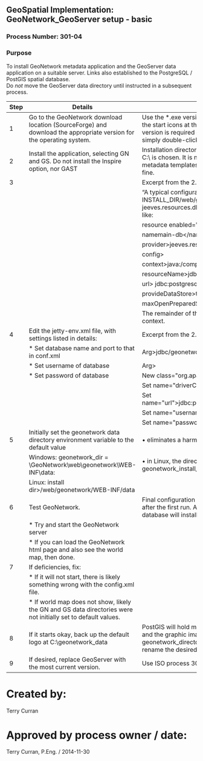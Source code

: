 ## GeoSpatial Implementation: GeoNetwork_GeoServer setup - basic

### Process Number: 301-04

### Purpose

To install GeoNetwork metadata application and the GeoServer data application on a suitable server. Links also established to the PostgreSQL / PostGIS spatial database.  
Do *not* move the GeoServer data directory until instructed in a subsequent process.


|**Step** |**Details**	                                          |**Reference** 
|---------|-------------------------------------------------------|--------------
| 1	      |Go to the GeoNetwork download location (SourceForge) and download the appropriate version for the operating system.|Use the *.exe version for Windows, because this creates the start icons at the end of the process.  The 32-bit java version is required during this installation (only).  To install, simply double-click the file.
| 2       |Install the application, selecting GN and GS.  Do not install the Inspire option, nor GAST|Installation directory should not be in Program Files.  Often, C:\ is chosen.  It is normal to get “malformed url …” when the metadata templates are loaded.  They still load and work fine.
| 3       | 																											| Excerpt from the 2.10 version of the user manual:
|					| 																											|“A typical configuration in the resources element of INSTALL_DIR/web/geonetwork/WEBINF/config.xml uses the jeeves.resources.dbms.JNDIPool class and looks something like:
|         | 																											|resource enabled="true"
|					| 																											|namemain-db</name
|					| 																											|provider>jeeves.resources.dbms.JNDIPool</provider>
|					| 																											|config>
|					| 																											|context>java:/comp/env</context>
|					| 																											|resourceName>jdbc/geonetwork</resourceName>
|					| 																											|url> jdbc:postgresql_postGIS://localhost:5432/gndb </url>
|					| 																											|provideDataStore>true</provideDataStore>
|					| 																											|maxOpenPreparedStatements>300</maxOpenPreparedStatements>
|					| 																											|The remainder of the configuration is done in the container context.
| 4       |Edit the jetty-env.xml file, with settings listed in details: |Excerpt from the 2.10 version of the user manual:
|					| * Set database name and port to that in conf.xml 			|Arg>jdbc/geonetwork</Arg>
|					| * Set username of database 														|Arg>
|					| * Set password of database |New class="org.apache.commons.dbcp.BasicDataSource">
|					| 																											|Set name="driverClassName">org.postgis.DriverWrapper</Set>
|					|	 																											|Set name="url">jdbc:postgresql_postGIS://localhost:5432/gndb</Set>
|					| 																											|Set name="username">postgres</Set>
|					| 																											|Set name="password">password to match</Set>” 
| 5	      |Initially set the geonetwork data directory environment variable to the default value|•	eliminates a harmless warning
|         |Windows: geonetwork_dir = <INSTALL-DIR>\GeoNetwork\web\geonetwork\WEB-INF\data:|•	in Linux, the directory is set in the startup script in the geonetwork_install_directory>/bin
|					|Linux: install dir>/web/geonetwork/WEB-INF/data
| 6	      |Test GeoNetwork.|Final configuration of geoserver data locations will occur after the first run.  Also, the first access of the GeoNetwork database will install the required tables via SQL statements.
|					| * Try and start the GeoNetwork server
|					| * If you can load the GeoNetwork html page and also see the world map, then done.
| 7	      |If deficiencies, fix:
|					| * If it will not start, there is likely something wrong with the config.xml file.
|					| * If world map does not show, likely the GN and GS data directories were not initially set to default values.
| 8       |If it starts okay, back up the default logo at C:\geonetwork_data | PostGIS will hold metadata and the info.xml files.  The data and the graphic images are stored in the geonetwork_directory\data\resources\images\logos and rename the desired logo with the site name UUID.
| 9	      |If desired, replace GeoServer with the most current version. | Use ISO process 301-05


Created by:
===========
Terry Curran

Approved by process owner / date:
=================================
Terry Curran, P.Eng. / 2014-11-30
                                                                                                                                                                                                                                                                                                                                                                                                                                                                                                                                                                                                                                                                                                                                                                                                                                                                                                                                                                                                                                                                                                                                                                                                                                                                                                                                                                                                                                                                                                                                                                                                                                                                                                                                                                                                                                                                                                                                                            